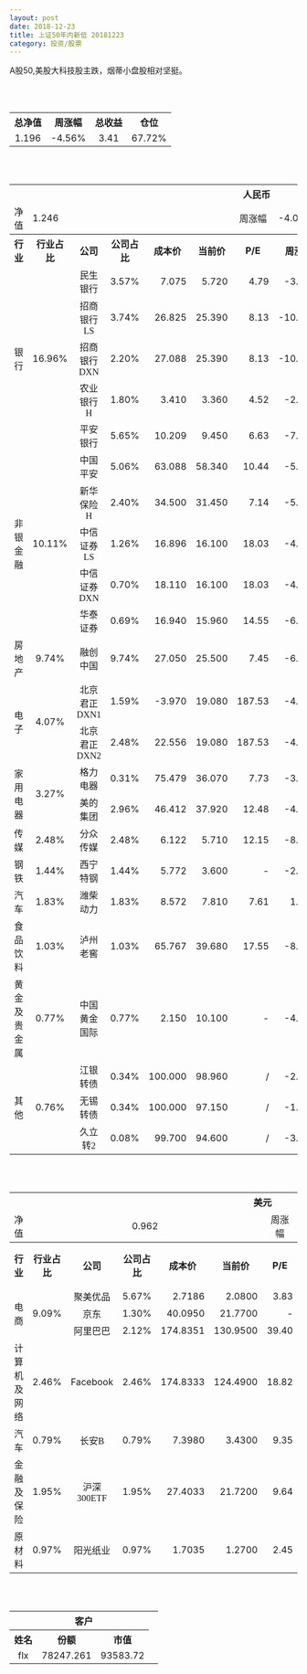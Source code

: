 ```yaml
---
layout: post
date: 2018-12-23
title: 上证50年内新低 20181223
category: 投资/股票
---
```


A股50,美股大科技股主跌，烟蒂小盘股相对坚挺。

<br/>
<br/>

<table cellspacing="0" border="0">
	<tr>
		<th height="21" align="center"><font face="Noto Sans CJK SC Regular">总净值</font></th>
		<th align="center"><font face="Noto Sans CJK SC Regular">周涨幅</font></th>
		<th align="center"><font face="Noto Sans CJK SC Regular">总收益</font></th>
		<th align="center"><font face="Noto Sans CJK SC Regular">仓位</font></th>
	</tr>
	<tr>
		<td height="17" align="center" sdval="1.196" sdnum="1033;0;0.000">1.196</td>
		<td align="center" sdval="-0.0456" sdnum="1033;0;0.00%">-4.56%</td>
		<td align="center" sdval="3.41" sdnum="1033;0;0.00">3.41</td>
		<td align="center" sdval="0.6772" sdnum="1033;0;0.00%">67.72%</td>
	</tr>
</table>
<br />
<br />
<table>
	<tr>
		<th colspan="12"  height="21" align="center" valign="middle"><font face="Noto Sans CJK SC Regular">人民币</font></th>
		</tr>
	<tr>
		<td height="17" align="center"><font face="Noto Sans CJK SC Regular">净值</font></td>
		<td colspan="5"  align="left" valign="middle" sdval="1.246" sdnum="1033;">1.246</td>
		<td align="center"><font face="Noto Sans CJK SC Regular">周涨幅</font></td>
		<td colspan="5"  align="left" valign="middle" sdval="-0.04" sdnum="1033;0;0.00%">-4.00%</td>
		</tr>
	<tr>
		<th height="21" align="center" valign="middle"><font face="Noto Sans CJK SC Regular">行业</font></th>
		<th align="center" valign="middle"><font face="Noto Sans CJK SC Regular">行业占比</font></th>
		<th align="center"><font face="Noto Sans CJK SC Regular">公司</font></th>
		<th align="center"><font face="Noto Sans CJK SC Regular">公司占比</font></th>
		<th align="center"><font face="Noto Sans CJK SC Regular">成本价</font></th>
		<th align="center"><font face="Noto Sans CJK SC Regular">当前价</font></th>
		<th align="center">P/E</th>
		<th align="center"><font face="Noto Sans CJK SC Regular">周涨幅</font></th>
		<th align="center"><font face="Noto Sans CJK SC Regular">总涨幅</font></th>
		<th align="left"><font face="Noto Sans CJK SC Regular">下一阶梯</font></th>
		<th align="left"><font face="Noto Sans CJK SC Regular">浮动止损价</font></th>
		<th align="center"><font face="Noto Sans CJK SC Regular">止损价</font></th>
	</tr>
	<tr>
		<td rowspan="5"  height="99" align="center" valign="middle"><font face="Noto Sans CJK SC Regular">银行</font></td>
		<td rowspan="5"  align="center" valign="middle" sdval="0.1696" sdnum="1033;0;0.00%">16.96%</td>
		<td align="center"><font face="Noto Sans CJK SC Regular">民生银行</font></td>
		<td align="right" sdval="0.0357" sdnum="1033;0;0.00%">3.57%</td>
		<td align="right" sdval="7.075" sdnum="1033;0;0.000">7.075</td>
		<td align="right" sdval="5.72" sdnum="1033;0;0.000">5.720</td>
		<td align="right" sdval="4.79" sdnum="1033;0;0.00">4.79</td>
		<td align="right" sdval="-0.0387" sdnum="1033;0;0.00%">-3.87%</td>
		<td align="right" bgcolor="#CCFFCC" sdval="-0.192919434628975" sdnum="1033;0;0.00%"><font color="#006600">-19.29%</font></td>
		<td align="right" sdval="8.84375" sdnum="1033;0;0.000">8.844</td>
		<td align="right" sdval="0" sdnum="1033;0;0.000">0.000</td>
		<td align="right" sdval="0" sdnum="1033;0;0.000">0.000</td>
	</tr>
	<tr>
		<td align="center"><font face="Noto Sans CJK SC Regular">招商银行LS</font></td>
		<td align="right" sdval="0.0374" sdnum="1033;0;0.00%">3.74%</td>
		<td align="right" sdval="26.825" sdnum="1033;0;0.000">26.825</td>
		<td align="right" sdval="25.39" sdnum="1033;0;0.000">25.390</td>
		<td align="right" sdval="8.13" sdnum="1033;0;0.00">8.13</td>
		<td align="right" sdval="-0.1038" sdnum="1033;0;0.00%">-10.38%</td>
		<td align="right" bgcolor="#CCFFCC" sdval="-0.0548948741845294" sdnum="1033;0;0.00%"><font color="#006600">-5.49%</font></td>
		<td align="right" sdval="33.53125" sdnum="1033;0;0.000">33.531</td>
		<td align="right" sdval="0" sdnum="1033;0;0.000">0.000</td>
		<td align="right" sdval="0" sdnum="1033;0;0.000">0.000</td>
	</tr>
	<tr>
		<td align="center"><font face="Noto Sans CJK SC Regular">招商银行DXN</font></td>
		<td align="right" sdval="0.022" sdnum="1033;0;0.00%">2.20%</td>
		<td align="right" sdval="27.088" sdnum="1033;0;0.000">27.088</td>
		<td align="right" sdval="25.39" sdnum="1033;0;0.000">25.390</td>
		<td align="right" sdval="8.13" sdnum="1033;0;0.00">8.13</td>
		<td align="right" sdval="-0.1038" sdnum="1033;0;0.00%">-10.38%</td>
		<td align="right" bgcolor="#CCFFCC" sdval="-0.0640845835794448" sdnum="1033;0;0.00%"><font color="#006600">-6.41%</font></td>
		<td align="right" sdval="33.86" sdnum="1033;0;0.000">33.860</td>
		<td align="right" sdval="0" sdnum="1033;0;0.000">0.000</td>
		<td align="right" sdval="0" sdnum="1033;0;0.000">0.000</td>
	</tr>
	<tr>
		<td align="center"><font face="Noto Sans CJK SC Regular">农业银行H</font></td>
		<td align="right" sdval="0.018" sdnum="1033;0;0.00%">1.80%</td>
		<td align="right" sdval="3.41" sdnum="1033;0;0.000">3.410</td>
		<td align="right" sdval="3.36" sdnum="1033;0;0.000">3.360</td>
		<td align="right" sdval="4.52" sdnum="1033;0;0.00">4.52</td>
		<td align="right" sdval="-0.0204" sdnum="1033;0;0.00%">-2.04%</td>
		<td align="right" bgcolor="#CCFFCC" sdval="-0.0160627565982406" sdnum="1033;0;0.00%"><font color="#006600">-1.61%</font></td>
		<td align="right" sdval="4.2625" sdnum="1033;0;0.000">4.263</td>
		<td align="right" sdval="0" sdnum="1033;0;0.000">0.000</td>
		<td align="right" sdval="0" sdnum="1033;0;0.000">0.000</td>
	</tr>
	<tr>
		<td align="center"><font face="Noto Sans CJK SC Regular">平安银行</font></td>
		<td align="right" sdval="0.0565" sdnum="1033;0;0.00%">5.65%</td>
		<td align="right" sdval="10.209" sdnum="1033;0;0.000">10.209</td>
		<td align="right" sdval="9.45" sdnum="1033;0;0.000">9.450</td>
		<td align="right" sdval="6.63" sdnum="1033;0;0.00">6.63</td>
		<td align="right" sdval="-0.0708" sdnum="1033;0;0.00%">-7.08%</td>
		<td align="right" bgcolor="#CCFFCC" sdval="-0.0757461651483986" sdnum="1033;0;0.00%"><font color="#006600">-7.57%</font></td>
		<td align="right" sdval="12.76125" sdnum="1033;0;0.000">12.761</td>
		<td align="right" sdval="0" sdnum="1033;0;0.000">0.000</td>
		<td align="right" sdval="0" sdnum="1033;0;0.000">0.000</td>
	</tr>
	<tr>
		<td rowspan="5"  height="87" align="center" valign="middle"><font face="Noto Sans CJK SC Regular">非银金融</font></td>
		<td rowspan="5"  align="center" valign="middle" sdval="0.1011" sdnum="1033;0;0.00%">10.11%</td>
		<td align="center"><font face="Noto Sans CJK SC Regular">中国平安</font></td>
		<td align="right" sdval="0.0506" sdnum="1033;0;0.00%">5.06%</td>
		<td align="right" sdval="63.088" sdnum="1033;0;0.000">63.088</td>
		<td align="right" sdval="58.34" sdnum="1033;0;0.000">58.340</td>
		<td align="right" sdval="10.44" sdnum="1033;0;0.00">10.44</td>
		<td align="right" sdval="-0.0581" sdnum="1033;0;0.00%">-5.81%</td>
		<td align="right" bgcolor="#CCFFCC" sdval="-0.0766599543494801" sdnum="1033;0;0.00%"><font color="#006600">-7.67%</font></td>
		<td align="right" sdval="78.86" sdnum="1033;0;0.000">78.860</td>
		<td align="right" sdval="0" sdnum="1033;0;0.000">0.000</td>
		<td align="right" sdval="0" sdnum="1033;0;0.000">0.000</td>
	</tr>
	<tr>
		<td align="center"><font face="Noto Sans CJK SC Regular">新华保险H</font></td>
		<td align="right" sdval="0.024" sdnum="1033;0;0.00%">2.40%</td>
		<td align="right" sdval="34.5" sdnum="1033;0;0.000">34.500</td>
		<td align="right" sdval="31.45" sdnum="1033;0;0.000">31.450</td>
		<td align="right" sdval="7.14" sdnum="1033;0;0.00">7.14</td>
		<td align="right" sdval="-0.057" sdnum="1033;0;0.00%">-5.70%</td>
		<td align="right" bgcolor="#CCFFCC" sdval="-0.0898057971014493" sdnum="1033;0;0.00%"><font color="#006600">-8.98%</font></td>
		<td align="right" sdval="43.125" sdnum="1033;0;0.000">43.125</td>
		<td align="right" sdval="0" sdnum="1033;0;0.000">0.000</td>
		<td align="right" sdval="0" sdnum="1033;0;0.000">0.000</td>
	</tr>
	<tr>
		<td align="center"><font face="Noto Sans CJK SC Regular">中信证券LS</font></td>
		<td align="right" sdval="0.0126" sdnum="1033;0;0.00%">1.26%</td>
		<td align="right" sdval="16.896" sdnum="1033;0;0.000">16.896</td>
		<td align="right" sdval="16.1" sdnum="1033;0;0.000">16.100</td>
		<td align="right" sdval="18.03" sdnum="1033;0;0.00">18.03</td>
		<td align="right" sdval="-0.0445" sdnum="1033;0;0.00%">-4.45%</td>
		<td align="right" bgcolor="#CCFFCC" sdval="-0.0485117424242425" sdnum="1033;0;0.00%"><font color="#006600">-4.85%</font></td>
		<td align="right" sdval="21.12" sdnum="1033;0;0.000">21.120</td>
		<td align="right" sdval="0" sdnum="1033;0;0.000">0.000</td>
		<td align="right" sdval="0" sdnum="1033;0;0.000">0.000</td>
	</tr>
	<tr>
		<td align="center"><font face="Noto Sans CJK SC Regular">中信证券DXN</font></td>
		<td align="right" sdval="0.007" sdnum="1033;0;0.00%">0.70%</td>
		<td align="right" sdval="18.11" sdnum="1033;0;0.000">18.110</td>
		<td align="right" sdval="16.1" sdnum="1033;0;0.000">16.100</td>
		<td align="right" sdval="18.03" sdnum="1033;0;0.00">18.03</td>
		<td align="right" sdval="-0.0445" sdnum="1033;0;0.00%">-4.45%</td>
		<td align="right" bgcolor="#CCFFCC" sdval="-0.112388404196576" sdnum="1033;0;0.00%"><font color="#006600">-11.24%</font></td>
		<td align="right" sdval="22.6375" sdnum="1033;0;0.000">22.638</td>
		<td align="right" sdval="0" sdnum="1033;0;0.000">0.000</td>
		<td align="right" sdval="0" sdnum="1033;0;0.000">0.000</td>
	</tr>
	<tr>
		<td align="center"><font face="Noto Sans CJK SC Regular">华泰证券</font></td>
		<td align="right" sdval="0.0069" sdnum="1033;0;0.00%">0.69%</td>
		<td align="right" sdval="16.94" sdnum="1033;0;0.000">16.940</td>
		<td align="right" sdval="15.96" sdnum="1033;0;0.000">15.960</td>
		<td align="right" sdval="14.55" sdnum="1033;0;0.00">14.55</td>
		<td align="right" sdval="-0.0612" sdnum="1033;0;0.00%">-6.12%</td>
		<td align="right" bgcolor="#CCFFCC" sdval="-0.0592512396694216" sdnum="1033;0;0.00%"><font color="#006600">-5.93%</font></td>
		<td align="right" sdval="21.175" sdnum="1033;0;0.000">21.175</td>
		<td align="right" sdval="0" sdnum="1033;0;0.000">0.000</td>
		<td align="right" sdval="0" sdnum="1033;0;0.000">0.000</td>
	</tr>
	<tr>
		<td height="17" align="center" valign="middle"><font face="Noto Sans CJK SC Regular">房地产</font></td>
		<td align="center" valign="middle" sdval="0.0974" sdnum="1033;0;0.00%">9.74%</td>
		<td align="center"><font face="Noto Sans CJK SC Regular">融创中国</font></td>
		<td align="right" sdval="0.0974" sdnum="1033;0;0.00%">9.74%</td>
		<td align="right" sdval="27.05" sdnum="1033;0;0.000">27.050</td>
		<td align="right" sdval="25.5" sdnum="1033;0;0.000">25.500</td>
		<td align="right" sdval="7.45" sdnum="1033;0;0.00">7.45</td>
		<td align="right" sdval="-0.0659" sdnum="1033;0;0.00%">-6.59%</td>
		<td align="right" bgcolor="#CCFFCC" sdval="-0.058701293900185" sdnum="1033;0;0.00%"><font color="#006600">-5.87%</font></td>
		<td align="right" sdval="33.8125" sdnum="1033;0;0.000">33.813</td>
		<td align="right" sdval="0" sdnum="1033;0;0.000">0.000</td>
		<td align="right" sdval="0" sdnum="1033;0;0.000">0.000</td>
	</tr>
	<tr>
		<td rowspan="2"  height="43" align="center" valign="middle"><font face="Noto Sans CJK SC Regular">电子</font></td>
		<td rowspan="2"  align="center" valign="middle" sdval="0.0407" sdnum="1033;0;0.00%">4.07%</td>
		<td align="center"><font face="Noto Sans CJK SC Regular">北京君正DXN1</font></td>
		<td align="right" sdval="0.0159" sdnum="1033;0;0.00%">1.59%</td>
		<td align="right" sdval="-3.97" sdnum="1033;0;0.000">-3.970</td>
		<td align="right" sdval="19.08" sdnum="1033;0;0.000">19.080</td>
		<td align="right" sdval="187.53" sdnum="1033;0;0.00">187.53</td>
		<td align="right" sdval="-0.0407" sdnum="1033;0;0.00%">-4.07%</td>
		<td align="right" bgcolor="#FFCCCC" sdval="23.05" sdnum="1033;0;0.00%"><font color="#CC0000">2305.00%</font></td>
		<td align="right" bgcolor="#CCFFCC" sdval="28.421709430404" sdnum="1033;0;0.000"><font color="#006600">28.422</font></td>
		<td align="right" bgcolor="#FFCCCC" sdval="20.9183781407773" sdnum="1033;0;0.000"><font color="#CC0000">20.918</font></td>
		<td align="right" sdval="0" sdnum="1033;0;0.000">0.000</td>
	</tr>
	<tr>
		<td align="center"><font face="Noto Sans CJK SC Regular">北京君正DXN2</font></td>
		<td align="right" sdval="0.0248" sdnum="1033;0;0.00%">2.48%</td>
		<td align="right" sdval="22.556" sdnum="1033;0;0.000">22.556</td>
		<td align="right" sdval="19.08" sdnum="1033;0;0.000">19.080</td>
		<td align="right" sdval="187.53" sdnum="1033;0;0.00">187.53</td>
		<td align="right" sdval="-0.0407" sdnum="1033;0;0.00%">-4.07%</td>
		<td align="right" bgcolor="#CCFFCC" sdval="-0.155505337825856" sdnum="1033;0;0.00%"><font color="#006600">-15.55%</font></td>
		<td align="right" sdval="28.195" sdnum="1033;0;0.000">28.195</td>
		<td align="right" sdval="0" sdnum="1033;0;0.000">0.000</td>
		<td align="right" sdval="0" sdnum="1033;0;0.000">0.000</td>
	</tr>
	<tr>
		<td rowspan="2"  height="34" align="center" valign="middle"><font face="Noto Sans CJK SC Regular">家用电器</font></td>
		<td rowspan="2"  align="center" valign="middle" sdval="0.0327" sdnum="1033;0;0.00%">3.27%</td>
		<td align="center"><font face="Noto Sans CJK SC Regular">格力电器</font></td>
		<td align="right" sdval="0.0031" sdnum="1033;0;0.00%">0.31%</td>
		<td align="right" sdval="75.479" sdnum="1033;0;0.000">75.479</td>
		<td align="right" sdval="36.07" sdnum="1033;0;0.000">36.070</td>
		<td align="right" sdval="7.73" sdnum="1033;0;0.00">7.73</td>
		<td align="right" sdval="-0.0338" sdnum="1033;0;0.00%">-3.38%</td>
		<td align="right" bgcolor="#CCFFCC" sdval="-0.523518735012388" sdnum="1033;0;0.00%"><font color="#006600">-52.35%</font></td>
		<td align="right" sdval="94.34875" sdnum="1033;0;0.000">94.349</td>
		<td align="right" sdval="0" sdnum="1033;0;0.000">0.000</td>
		<td align="right" sdval="0" sdnum="1033;0;0.000">0.000</td>
	</tr>
	<tr>
		<td align="center"><font face="Noto Sans CJK SC Regular">美的集团</font></td>
		<td align="right" sdval="0.0296" sdnum="1033;0;0.00%">2.96%</td>
		<td align="right" sdval="46.412" sdnum="1033;0;0.000">46.412</td>
		<td align="right" sdval="37.92" sdnum="1033;0;0.000">37.920</td>
		<td align="right" sdval="12.48" sdnum="1033;0;0.00">12.48</td>
		<td align="right" sdval="-0.046" sdnum="1033;0;0.00%">-4.60%</td>
		<td align="right" bgcolor="#CCFFCC" sdval="-0.184369921572007" sdnum="1033;0;0.00%"><font color="#006600">-18.44%</font></td>
		<td align="right" sdval="58.015" sdnum="1033;0;0.000">58.015</td>
		<td align="right" sdval="0" sdnum="1033;0;0.000">0.000</td>
		<td align="right" sdval="0" sdnum="1033;0;0.000">0.000</td>
	</tr>
	<tr>
		<td height="17" align="center" valign="middle"><font face="Noto Sans CJK SC Regular">传媒</font></td>
		<td align="center" valign="middle" sdval="0.0248" sdnum="1033;0;0.00%">2.48%</td>
		<td align="center"><font face="Noto Sans CJK SC Regular">分众传媒</font></td>
		<td align="right" sdval="0.0248" sdnum="1033;0;0.00%">2.48%</td>
		<td align="right" sdval="6.122" sdnum="1033;0;0.000">6.122</td>
		<td align="right" sdval="5.71" sdnum="1033;0;0.000">5.710</td>
		<td align="right" sdval="12.15" sdnum="1033;0;0.00">12.15</td>
		<td align="right" sdval="-0.0849" sdnum="1033;0;0.00%">-8.49%</td>
		<td align="right" bgcolor="#CCFFCC" sdval="-0.068698268539693" sdnum="1033;0;0.00%"><font color="#006600">-6.87%</font></td>
		<td align="right" sdval="7.6525" sdnum="1033;0;0.000">7.653</td>
		<td align="right" sdval="0" sdnum="1033;0;0.000">0.000</td>
		<td align="right" sdval="0" sdnum="1033;0;0.000">0.000</td>
	</tr>
	<tr>
		<td height="17" align="center"><font face="Noto Sans CJK SC Regular">钢铁</font></td>
		<td align="center" valign="middle" sdval="0.0144" sdnum="1033;0;0.00%">1.44%</td>
		<td align="center"><font face="Noto Sans CJK SC Regular">西宁特钢</font></td>
		<td align="right" sdval="0.0144" sdnum="1033;0;0.00%">1.44%</td>
		<td align="right" sdval="5.772" sdnum="1033;0;0.000">5.772</td>
		<td align="right" sdval="3.6" sdnum="1033;0;0.000">3.600</td>
		<td align="right" sdnum="1033;0;0.00">-</td>
		<td align="right" sdval="-0.0217" sdnum="1033;0;0.00%">-2.17%</td>
		<td align="right" bgcolor="#CCFFCC" sdval="-0.377699376299376" sdnum="1033;0;0.00%"><font color="#006600">-37.77%</font></td>
		<td align="right" sdval="7.215" sdnum="1033;0;0.000">7.215</td>
		<td align="right" sdval="0" sdnum="1033;0;0.000">0.000</td>
		<td align="right" sdval="0" sdnum="1033;0;0.000">0.000</td>
	</tr>
	<tr>
		<td height="17" align="center" valign="middle"><font face="Noto Sans CJK SC Regular">汽车</font></td>
		<td align="center" valign="middle" sdval="0.0183" sdnum="1033;0;0.00%">1.83%</td>
		<td align="center"><font face="Noto Sans CJK SC Regular">潍柴动力</font></td>
		<td align="right" sdval="0.0183" sdnum="1033;0;0.00%">1.83%</td>
		<td align="right" sdval="8.572" sdnum="1033;0;0.000">8.572</td>
		<td align="right" sdval="7.81" sdnum="1033;0;0.000">7.810</td>
		<td align="right" sdval="7.61" sdnum="1033;0;0.00">7.61</td>
		<td align="right" sdval="0.0143" sdnum="1033;0;0.00%">1.43%</td>
		<td align="right" bgcolor="#CCFFCC" sdval="-0.090294073728418" sdnum="1033;0;0.00%"><font color="#006600">-9.03%</font></td>
		<td align="right" sdval="10.715" sdnum="1033;0;0.000">10.715</td>
		<td align="right" sdval="0" sdnum="1033;0;0.000">0.000</td>
		<td align="right" sdval="0" sdnum="1033;0;0.000">0.000</td>
	</tr>
	<tr>
		<td height="17" align="center"><font face="Noto Sans CJK SC Regular">食品饮料</font></td>
		<td align="center" valign="middle" sdval="0.0103" sdnum="1033;0;0.00%">1.03%</td>
		<td align="center"><font face="Noto Sans CJK SC Regular">泸州老窖</font></td>
		<td align="right" sdval="0.0103" sdnum="1033;0;0.00%">1.03%</td>
		<td align="right" sdval="65.767" sdnum="1033;0;0.000">65.767</td>
		<td align="right" sdval="39.68" sdnum="1033;0;0.000">39.680</td>
		<td align="right" sdval="17.55" sdnum="1033;0;0.00">17.55</td>
		<td align="right" sdval="-0.0815" sdnum="1033;0;0.00%">-8.15%</td>
		<td align="right" bgcolor="#CCFFCC" sdval="-0.398057898338072" sdnum="1033;0;0.00%"><font color="#006600">-39.81%</font></td>
		<td align="right" sdval="82.20875" sdnum="1033;0;0.000">82.209</td>
		<td align="right" sdval="0" sdnum="1033;0;0.000">0.000</td>
		<td align="right" sdval="0" sdnum="1033;0;0.000">0.000</td>
	</tr>
	<tr>
		<td height="17" align="center"><font face="Noto Sans CJK SC Regular">黄金及贵金属</font></td>
		<td align="center" valign="middle" sdval="0.0077" sdnum="1033;0;0.00%">0.77%</td>
		<td align="center"><font face="Noto Sans CJK SC Regular">中国黄金国际</font></td>
		<td align="right" sdval="0.0077" sdnum="1033;0;0.00%">0.77%</td>
		<td align="right" sdval="2.15" sdnum="1033;0;0.000">2.150</td>
		<td align="right" sdval="10.1" sdnum="1033;0;0.000">10.100</td>
		<td align="right" sdnum="1033;0;0.00">-</td>
		<td align="right" sdval="-0.0454" sdnum="1033;0;0.00%">-4.54%</td>
		<td align="right" bgcolor="#FFCCCC" sdval="3.69627441860465" sdnum="1033;0;0.00%"><font color="#CC0000">369.63%</font></td>
		<td align="right" bgcolor="#CCFFCC" sdval="10.2519989013672" sdnum="1033;0;0.000"><font color="#006600">10.252</font></td>
		<td align="right" bgcolor="#FFCCCC" sdval="7.54547119140625" sdnum="1033;0;0.000"><font color="#CC0000">7.545</font></td>
		<td align="right" sdval="0" sdnum="1033;0;0.000">0.000</td>
	</tr>
	<tr>
		<td rowspan="3"  height="56" align="center" valign="middle"><font face="Noto Sans CJK SC Regular">其他</font></td>
		<td rowspan="3"  align="center" valign="middle" sdval="0.0076" sdnum="1033;0;0.00%">0.76%</td>
		<td align="center"><font face="Noto Sans CJK SC Regular"> 江银转债</font></td>
		<td align="right" sdval="0.0034" sdnum="1033;0;0.00%">0.34%</td>
		<td align="right" sdval="100" sdnum="1033;0;0.000">100.000</td>
		<td align="right" sdval="98.96" sdnum="1033;0;0.000">98.960</td>
		<td align="right" sdnum="1033;0;0.00">/</td>
		<td align="right" sdval="-0.0241" sdnum="1033;0;0.00%">-2.41%</td>
		<td align="right" bgcolor="#CCFFCC" sdval="-0.0118000000000001" sdnum="1033;0;0.00%"><font color="#006600">-1.18%</font></td>
		<td align="right" sdval="125" sdnum="1033;0;0.000">125.000</td>
		<td align="right" sdval="0" sdnum="1033;0;0.000">0.000</td>
		<td align="right" sdval="0" sdnum="1033;0;0.000">0.000</td>
	</tr>
	<tr>
		<td align="center"><font face="Noto Sans CJK SC Regular">无锡转债</font></td>
		<td align="right" sdval="0.0034" sdnum="1033;0;0.00%">0.34%</td>
		<td align="right" sdval="100" sdnum="1033;0;0.000">100.000</td>
		<td align="right" sdval="97.15" sdnum="1033;0;0.000">97.150</td>
		<td align="right" sdnum="1033;0;0.00">/</td>
		<td align="right" sdval="-0.0142" sdnum="1033;0;0.00%">-1.42%</td>
		<td align="right" bgcolor="#CCFFCC" sdval="-0.0299" sdnum="1033;0;0.00%"><font color="#006600">-2.99%</font></td>
		<td align="right" sdval="125" sdnum="1033;0;0.000">125.000</td>
		<td align="right" sdval="0" sdnum="1033;0;0.000">0.000</td>
		<td align="right" sdval="0" sdnum="1033;0;0.000">0.000</td>
	</tr>
	<tr>
		<td align="center"><font face="Noto Sans CJK SC Regular">久立转2</font></td>
		<td align="right" sdval="0.0008" sdnum="1033;0;0.00%">0.08%</td>
		<td align="right" sdval="99.7" sdnum="1033;0;0.000">99.700</td>
		<td align="right" sdval="94.6" sdnum="1033;0;0.000">94.600</td>
		<td align="right" sdnum="1033;0;0.00">/</td>
		<td align="right" sdval="-0.0346" sdnum="1033;0;0.00%">-3.46%</td>
		<td align="right" bgcolor="#CCFFCC" sdval="-0.0525534603811436" sdnum="1033;0;0.00%"><font color="#006600">-5.26%</font></td>
		<td align="right" sdval="124.625" sdnum="1033;0;0.000">124.625</td>
		<td align="right" sdval="0" sdnum="1033;0;0.000">0.000</td>
		<td align="right" sdval="0" sdnum="1033;0;0.000">0.000</td>
	</tr>
</table>
<br />
<br />
<table>
	<tr>
		<th colspan="12"  height="21" align="center" valign="middle"><font face="Noto Sans CJK SC Regular">美元</font></th>
		</tr>
	<tr>
		<td height="17" align="center"><font face="Noto Sans CJK SC Regular">净值</font></td>
		<td colspan="5"  align="center" valign="middle" sdval="0.962" sdnum="1033;">0.962</td>
		<td align="center"><font face="Noto Sans CJK SC Regular">周涨幅</font></td>
		<td colspan="5"  align="left" valign="middle" sdval="-0.0754" sdnum="1033;0;0.00%">-7.54%</td>
		</tr>
	<tr>
		<th height="22" align="center" valign="middle"><font face="Noto Sans CJK SC Regular">行业</font></th>
		<th align="center" valign="middle"><font face="Noto Sans CJK SC Regular">行业占比</font></th>
		<th align="center"><font face="Noto Sans CJK SC Regular">公司</font></th>
		<th align="center"><font face="Noto Sans CJK SC Regular">公司占比</font></th>
		<th align="center"><font face="Noto Sans CJK SC Regular">成本价</font></th>
		<th align="center"><font face="Noto Sans CJK SC Regular">当前价</font></th>
		<th align="center">P/E</th>
		<th align="center"><font face="Noto Sans CJK SC Regular">周涨幅</font></th>
		<th align="center"><font face="Noto Sans CJK SC Regular">总涨幅</font></th>
		<th align="left"><font face="Noto Sans CJK SC Regular">下一阶梯</font></th>
		<th align="left"><font face="Noto Sans CJK SC Regular">浮动止损价</font></th>
		<th align="center"><font face="Noto Sans CJK SC Regular">止损价</font></th>
	</tr>
	<tr>
		<td rowspan="3"  height="51" align="center" valign="middle"><font face="Noto Sans CJK SC Regular">电商</font></td>
		<td rowspan="3"  align="center" valign="middle" sdval="0.0909" sdnum="1033;0;0.00%">9.09%</td>
		<td align="center" sdnum="1033;0;0.00%"><font face="Noto Sans CJK SC Regular">聚美优品</font></td>
		<td align="right" sdval="0.0567" sdnum="1033;0;0.00%">5.67%</td>
		<td align="right" sdval="2.7186" sdnum="1033;0;0.0000">2.7186</td>
		<td align="right" sdval="2.08" sdnum="1033;0;0.0000">2.0800</td>
		<td align="right" sdval="3.83" sdnum="1033;0;0.00">3.83</td>
		<td align="right" sdval="-0.0676" sdnum="1033;0;0.00%">-6.76%</td>
		<td align="right" bgcolor="#CCFFCC" sdval="-0.236300316339292" sdnum="1033;0;0.00%"><font color="#006600">-23.63%</font></td>
		<td align="right" sdval="3.39825" sdnum="1033;0;0.000">3.398</td>
		<td align="right" sdval="0" sdnum="1033;0;0.000">0.000</td>
		<td align="right" sdval="0" sdnum="1033;0;0.000">0.000</td>
	</tr>
	<tr>
		<td align="center" sdnum="1033;0;0.00%"><font face="Noto Sans CJK SC Regular">京东</font></td>
		<td align="right" sdval="0.013" sdnum="1033;0;0.00%">1.30%</td>
		<td align="right" sdval="40.095" sdnum="1033;0;0.0000">40.0950</td>
		<td align="right" sdval="21.77" sdnum="1033;0;0.0000">21.7700</td>
		<td align="right" sdnum="1033;0;0.00">-</td>
		<td align="right" sdval="-0.0492" sdnum="1033;0;0.00%">-4.92%</td>
		<td align="right" bgcolor="#CCFFCC" sdval="-0.458439531113605" sdnum="1033;0;0.00%"><font color="#006600">-45.84%</font></td>
		<td align="right" sdval="50.11875" sdnum="1033;0;0.000">50.119</td>
		<td align="right" sdval="0" sdnum="1033;0;0.000">0.000</td>
		<td align="right" sdval="0" sdnum="1033;0;0.000">0.000</td>
	</tr>
	<tr>
		<td align="center" sdnum="1033;0;0.00%"><font face="Noto Sans CJK SC Regular">阿里巴巴</font></td>
		<td align="right" sdval="0.0212" sdnum="1033;0;0.00%">2.12%</td>
		<td align="right" sdval="174.8351" sdnum="1033;0;0.0000">174.8351</td>
		<td align="right" sdval="130.95" sdnum="1033;0;0.0000">130.9500</td>
		<td align="right" sdval="39.4" sdnum="1033;0;0.00">39.40</td>
		<td align="right" sdval="-0.1141" sdnum="1033;0;0.00%">-11.41%</td>
		<td align="right" bgcolor="#CCFFCC" sdval="-0.252408521744204" sdnum="1033;0;0.00%"><font color="#006600">-25.24%</font></td>
		<td align="right" sdval="218.543875" sdnum="1033;0;0.000">218.544</td>
		<td align="right" sdval="0" sdnum="1033;0;0.000">0.000</td>
		<td align="right" sdval="0" sdnum="1033;0;0.000">0.000</td>
	</tr>
	<tr>
		<td height="17" align="center"><font face="Noto Sans CJK SC Regular">计算机及网络</font></td>
		<td align="center" sdval="0.0246" sdnum="1033;0;0.00%">2.46%</td>
		<td align="center" sdnum="1033;0;0.00%">Facebook</td>
		<td align="right" sdval="0.0246" sdnum="1033;0;0.00%">2.46%</td>
		<td align="right" sdval="174.8333" sdnum="1033;0;0.0000">174.8333</td>
		<td align="right" sdval="124.49" sdnum="1033;0;0.0000">124.4900</td>
		<td align="right" sdval="18.82" sdnum="1033;0;0.00">18.82</td>
		<td align="right" sdval="-0.1327" sdnum="1033;0;0.00%">-13.27%</td>
		<td align="right" bgcolor="#CCFFCC" sdval="-0.289350293222172" sdnum="1033;0;0.00%"><font color="#006600">-28.94%</font></td>
		<td align="right" sdval="218.541625" sdnum="1033;0;0.000">218.542</td>
		<td align="right" sdval="0" sdnum="1033;0;0.000">0.000</td>
		<td align="right" sdval="0" sdnum="1033;0;0.000">0.000</td>
	</tr>
	<tr>
		<td height="22" align="center" valign="middle"><font face="Noto Sans CJK SC Regular">汽车</font></td>
		<td align="center" sdval="0.0079" sdnum="1033;0;0.00%">0.79%</td>
		<td align="center" sdnum="1033;0;0.00%"><font face="Noto Sans CJK SC Regular">长安B</font></td>
		<td align="right" sdval="0.0079" sdnum="1033;0;0.00%">0.79%</td>
		<td align="right" sdval="7.398" sdnum="1033;0;0.0000">7.3980</td>
		<td align="right" sdval="3.43" sdnum="1033;0;0.0000">3.4300</td>
		<td align="right" sdval="9.35" sdnum="1033;0;0.00">9.35</td>
		<td align="right" sdval="-0.0256" sdnum="1033;0;0.00%">-2.56%</td>
		<td align="right" bgcolor="#CCFFCC" sdval="-0.537761178696945" sdnum="1033;0;0.00%"><font color="#006600">-53.78%</font></td>
		<td align="right" sdval="9.2475" sdnum="1033;0;0.000">9.248</td>
		<td align="right" sdval="0" sdnum="1033;0;0.000">0.000</td>
		<td align="right" sdval="0" sdnum="1033;0;0.000">0.000</td>
	</tr>
	<tr>
		<td height="22" align="center"><font face="Noto Sans CJK SC Regular"> 金融及保险</font></td>
		<td align="center" sdval="0.0195" sdnum="1033;0;0.00%">1.95%</td>
		<td align="center" sdnum="1033;0;0.00%"><font face="Noto Sans CJK SC Regular">沪深300ETF</font></td>
		<td align="right" sdval="0.0195" sdnum="1033;0;0.00%">1.95%</td>
		<td align="right" sdval="27.4033" sdnum="1033;0;0.0000">27.4033</td>
		<td align="right" sdval="21.72" sdnum="1033;0;0.0000">21.7200</td>
		<td align="right" sdval="9.64" sdnum="1033;0;0.00">9.64</td>
		<td align="right" sdval="-0.0574" sdnum="1033;0;0.00%">-5.74%</td>
		<td align="right" bgcolor="#CCFFCC" sdval="-0.208794729831809" sdnum="1033;0;0.00%"><font color="#006600">-20.88%</font></td>
		<td align="right" sdval="34.254125" sdnum="1033;0;0.000">34.254</td>
		<td align="right" sdval="0" sdnum="1033;0;0.000">0.000</td>
		<td align="right" sdval="0" sdnum="1033;0;0.000">0.000</td>
	</tr>
	<tr>
		<td height="17" align="center"><font face="Noto Sans CJK SC Regular">原材料</font></td>
		<td align="center" sdval="0.0097" sdnum="1033;0;0.00%">0.97%</td>
		<td align="center" sdnum="1033;0;0.00%"><font face="Noto Sans CJK SC Regular">阳光纸业</font></td>
		<td align="right" sdval="0.0097" sdnum="1033;0;0.00%">0.97%</td>
		<td align="right" sdval="1.7035" sdnum="1033;0;0.0000">1.7035</td>
		<td align="right" sdval="1.27" sdnum="1033;0;0.0000">1.2700</td>
		<td align="right" sdval="2.45" sdnum="1033;0;0.00">2.45</td>
		<td align="right" sdval="-0.0305" sdnum="1033;0;0.00%">-3.05%</td>
		<td align="right" bgcolor="#CCFFCC" sdval="-0.255876078661579" sdnum="1033;0;0.00%"><font color="#006600">-25.59%</font></td>
		<td align="right" sdval="2.129375" sdnum="1033;0;0.000">2.129</td>
		<td align="right" sdval="0" sdnum="1033;0;0.000">0.000</td>
		<td align="right" sdval="0" sdnum="1033;0;0.000">0.000</td>
	</tr>
</table>
<br />
<br />
<table>
	<tr>
		<th colspan="12"  height="21" align="center" valign="middle"><font face="Noto Sans CJK SC Regular">客户</font></th>
		</tr>
	<tr>
		<th height="21" align="center"><font face="Noto Sans CJK SC Regular">姓名</font></th>
		<th align="center"><font face="Noto Sans CJK SC Regular">份额</font></th>
		<th align="center"><font face="Noto Sans CJK SC Regular">市值</font></th>
		<td align="left"><br></td>
	</tr>
	<tr>
		<td height="17" align="center">flx</td>
		<td align="center" sdval="78247.261" sdnum="1033;">78247.261</td>
		<td align="center" sdval="93583.724156" sdnum="1033;0;0.00">93583.72</td>
		<td align="left"><br></td>
	</tr>
</table>
